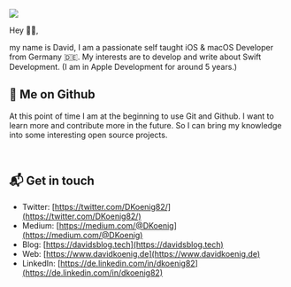 <p><img src="https://images.davidkoenig.de/git/bannerGithub.png" id="imgDemo"></p>

Hey 👋🏼,

my name is David, I am a passionate self taught iOS & macOS Developer from Germany 🇩🇪. My interests are to develop and write about Swift Development. (I am in Apple Development for around 5 years.)

🌿 Me on Github
---
At this point of time I am at the beginning to use Git and Github. I want to learn more and contribute more in the future. So I can bring my knowledge into some interesting open source projects.


<p><br></p>

📬 Get in touch
---
- Twitter: [https://twitter.com/DKoenig82/](https://twitter.com/DKoenig82/)
- Medium: [https://medium.com/@DKoenig](https://medium.com/@DKoenig)
- Blog: [https://davidsblog.tech](https://davidsblog.tech)
- Web: [https://www.davidkoenig.de](https://www.davidkoenig.de)
- LinkedIn: [https://de.linkedin.com/in/dkoenig82](https://de.linkedin.com/in/dkoenig82)


<p><br></p>
